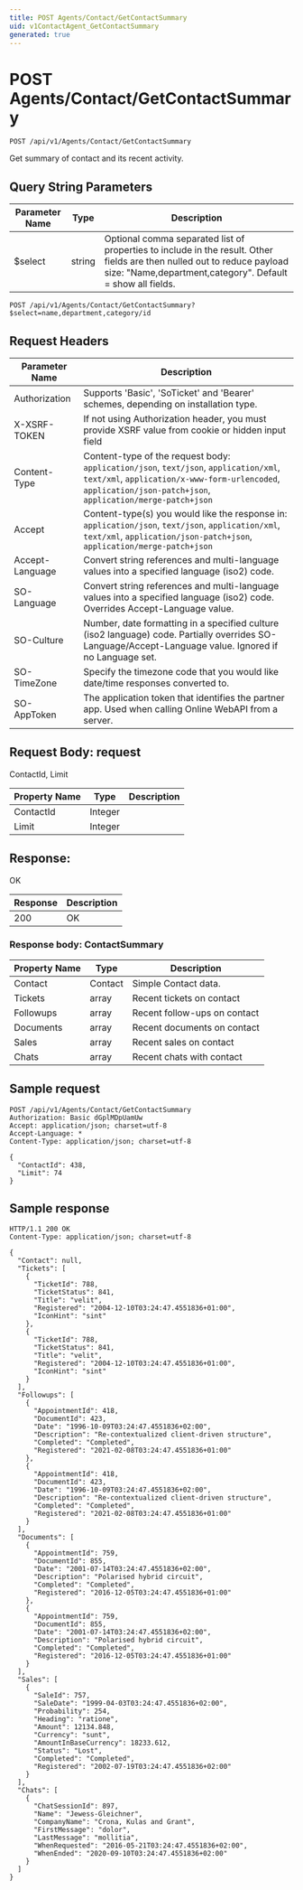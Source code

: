 ```yaml
---
title: POST Agents/Contact/GetContactSummary
uid: v1ContactAgent_GetContactSummary
generated: true
---
```


# POST Agents/Contact/GetContactSummary

```http
POST /api/v1/Agents/Contact/GetContactSummary
```

Get summary of contact and its recent activity.







## Query String Parameters

| Parameter Name | Type |  Description |
|----------------|------|--------------|
| $select | string |  Optional comma separated list of properties to include in the result. Other fields are then nulled out to reduce payload size: "Name,department,category". Default = show all fields. |

```http
POST /api/v1/Agents/Contact/GetContactSummary?$select=name,department,category/id
```


## Request Headers

| Parameter Name | Description |
|----------------|-------------|
| Authorization  | Supports 'Basic', 'SoTicket' and 'Bearer' schemes, depending on installation type. |
| X-XSRF-TOKEN   | If not using Authorization header, you must provide XSRF value from cookie or hidden input field |
| Content-Type | Content-type of the request body: `application/json`, `text/json`, `application/xml`, `text/xml`, `application/x-www-form-urlencoded`, `application/json-patch+json`, `application/merge-patch+json` |
| Accept         | Content-type(s) you would like the response in: `application/json`, `text/json`, `application/xml`, `text/xml`, `application/json-patch+json`, `application/merge-patch+json` |
| Accept-Language | Convert string references and multi-language values into a specified language (iso2) code. |
| SO-Language | Convert string references and multi-language values into a specified language (iso2) code. Overrides Accept-Language value. |
| SO-Culture | Number, date formatting in a specified culture (iso2 language) code. Partially overrides SO-Language/Accept-Language value. Ignored if no Language set. |
| SO-TimeZone | Specify the timezone code that you would like date/time responses converted to. |
| SO-AppToken | The application token that identifies the partner app. Used when calling Online WebAPI from a server. |

## Request Body: request 

ContactId, Limit 

| Property Name | Type |  Description |
|----------------|------|--------------|
| ContactId | Integer |  |
| Limit | Integer |  |

## Response:

OK

| Response | Description |
|----------------|-------------|
| 200 | OK |

### Response body: ContactSummary

| Property Name | Type |  Description |
|----------------|------|--------------|
| Contact | Contact | Simple Contact data. |
| Tickets | array | Recent tickets on contact |
| Followups | array | Recent follow-ups on contact |
| Documents | array | Recent documents on contact |
| Sales | array | Recent sales on contact |
| Chats | array | Recent chats with contact |

## Sample request

```http!
POST /api/v1/Agents/Contact/GetContactSummary
Authorization: Basic dGplMDpUamUw
Accept: application/json; charset=utf-8
Accept-Language: *
Content-Type: application/json; charset=utf-8

{
  "ContactId": 438,
  "Limit": 74
}
```

## Sample response

```http_
HTTP/1.1 200 OK
Content-Type: application/json; charset=utf-8

{
  "Contact": null,
  "Tickets": [
    {
      "TicketId": 788,
      "TicketStatus": 841,
      "Title": "velit",
      "Registered": "2004-12-10T03:24:47.4551836+01:00",
      "IconHint": "sint"
    },
    {
      "TicketId": 788,
      "TicketStatus": 841,
      "Title": "velit",
      "Registered": "2004-12-10T03:24:47.4551836+01:00",
      "IconHint": "sint"
    }
  ],
  "Followups": [
    {
      "AppointmentId": 418,
      "DocumentId": 423,
      "Date": "1996-10-09T03:24:47.4551836+02:00",
      "Description": "Re-contextualized client-driven structure",
      "Completed": "Completed",
      "Registered": "2021-02-08T03:24:47.4551836+01:00"
    },
    {
      "AppointmentId": 418,
      "DocumentId": 423,
      "Date": "1996-10-09T03:24:47.4551836+02:00",
      "Description": "Re-contextualized client-driven structure",
      "Completed": "Completed",
      "Registered": "2021-02-08T03:24:47.4551836+01:00"
    }
  ],
  "Documents": [
    {
      "AppointmentId": 759,
      "DocumentId": 855,
      "Date": "2001-07-14T03:24:47.4551836+02:00",
      "Description": "Polarised hybrid circuit",
      "Completed": "Completed",
      "Registered": "2016-12-05T03:24:47.4551836+01:00"
    },
    {
      "AppointmentId": 759,
      "DocumentId": 855,
      "Date": "2001-07-14T03:24:47.4551836+02:00",
      "Description": "Polarised hybrid circuit",
      "Completed": "Completed",
      "Registered": "2016-12-05T03:24:47.4551836+01:00"
    }
  ],
  "Sales": [
    {
      "SaleId": 757,
      "SaleDate": "1999-04-03T03:24:47.4551836+02:00",
      "Probability": 254,
      "Heading": "ratione",
      "Amount": 12134.848,
      "Currency": "sunt",
      "AmountInBaseCurrency": 18233.612,
      "Status": "Lost",
      "Completed": "Completed",
      "Registered": "2002-07-19T03:24:47.4551836+02:00"
    }
  ],
  "Chats": [
    {
      "ChatSessionId": 897,
      "Name": "Jewess-Gleichner",
      "CompanyName": "Crona, Kulas and Grant",
      "FirstMessage": "dolor",
      "LastMessage": "mollitia",
      "WhenRequested": "2016-05-21T03:24:47.4551836+02:00",
      "WhenEnded": "2020-09-10T03:24:47.4551836+02:00"
    }
  ]
}
```